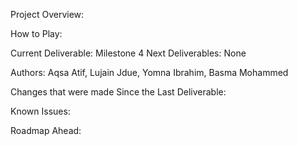 Project Overview:

How to Play:

Current Deliverable: Milestone 4 Next Deliverables: None 

Authors: Aqsa Atif, Lujain Jdue, Yomna Ibrahim, Basma Mohammed

Changes that were made Since the Last Deliverable:

Known Issues: 

Roadmap Ahead: 
